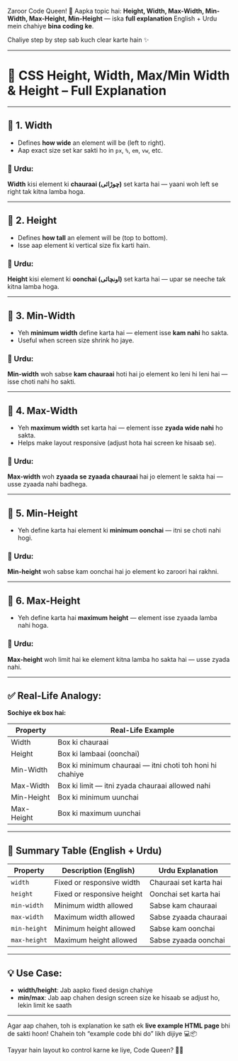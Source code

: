 Zaroor Code Queen! 👑
Aapka topic hai:
**Height, Width, Max-Width, Min-Width, Max-Height, Min-Height** — iska **full explanation** English + Urdu mein chahiye **bina coding ke**.

Chaliye step by step sab kuch clear karte hain ✨

---

# 📐 CSS Height, Width, Max/Min Width & Height – Full Explanation

---

## 🔹 1. **Width**

* Defines **how wide** an element will be (left to right).
* Aap exact size set kar sakti ho in `px`, `%`, `em`, `vw`, etc.

### 💬 Urdu:

**Width** kisi element ki **chauraai (چوڑائی)** set karta hai — yaani woh left se right tak kitna lamba hoga.

---

## 🔹 2. **Height**

* Defines **how tall** an element will be (top to bottom).
* Isse aap element ki vertical size fix karti hain.

### 💬 Urdu:

**Height** kisi element ki **oonchai (اونچائی)** set karta hai — upar se neeche tak kitna lamba hoga.

---

## 🔸 3. **Min-Width**

* Yeh **minimum width** define karta hai — element isse **kam nahi** ho sakta.
* Useful when screen size shrink ho jaye.

### 💬 Urdu:

**Min-width** woh sabse **kam chauraai** hoti hai jo element ko leni hi leni hai — isse choti nahi ho sakti.

---

## 🔸 4. **Max-Width**

* Yeh **maximum width** set karta hai — element isse **zyada wide nahi** ho sakta.
* Helps make layout responsive (adjust hota hai screen ke hisaab se).

### 💬 Urdu:

**Max-width** woh **zyaada se zyaada chauraai** hai jo element le sakta hai — usse zyaada nahi badhega.

---

## 🔸 5. **Min-Height**

* Yeh define karta hai element ki **minimum oonchai** — itni se choti nahi hogi.

### 💬 Urdu:

**Min-height** woh sabse kam oonchai hai jo element ko zaroori hai rakhni.

---

## 🔸 6. **Max-Height**

* Yeh define karta hai **maximum height** — element isse zyaada lamba nahi hoga.

### 💬 Urdu:

**Max-height** woh limit hai ke element kitna lamba ho sakta hai — usse zyada nahi.

---

## ✅ Real-Life Analogy:

**Sochiye ek box hai:**

| Property   | Real-Life Example                                        |
| ---------- | -------------------------------------------------------- |
| Width      | Box ki chauraai                                          |
| Height     | Box ki lambaai (oonchai)                                 |
| Min-Width  | Box ki minimum chauraai — itni choti toh honi hi chahiye |
| Max-Width  | Box ki limit — itni zyada chauraai allowed nahi          |
| Min-Height | Box ki minimum uunchai                                   |
| Max-Height | Box ki maximum uunchai                                   |

---

## 🔁 Summary Table (English + Urdu)

| Property     | Description (English)      | Urdu Explanation       |
| ------------ | -------------------------- | ---------------------- |
| `width`      | Fixed or responsive width  | Chauraai set karta hai |
| `height`     | Fixed or responsive height | Oonchai set karta hai  |
| `min-width`  | Minimum width allowed      | Sabse kam chauraai     |
| `max-width`  | Maximum width allowed      | Sabse zyaada chauraai  |
| `min-height` | Minimum height allowed     | Sabse kam oonchai      |
| `max-height` | Maximum height allowed     | Sabse zyaada oonchai   |

---

## 💡 Use Case:

* **width/height**: Jab aapko fixed design chahiye
* **min/max**: Jab aap chahen design screen size ke hisaab se adjust ho, lekin limit ke saath

---

Agar aap chahen, toh is explanation ke sath ek **live example HTML page** bhi de sakti hoon!
Chahein toh “example code bhi do” likh dijiye 💻📦

Tayyar hain layout ko control karne ke liye, Code Queen? 👑✨
